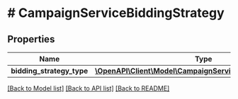 # # CampaignServiceBiddingStrategy

## Properties

Name | Type | Description | Notes
------------ | ------------- | ------------- | -------------
**bidding_strategy_type** | [**\OpenAPI\Client\Model\CampaignServiceBiddingStrategyType**](CampaignServiceBiddingStrategyType.md) |  | [optional]

[[Back to Model list]](../../README.md#models) [[Back to API list]](../../README.md#endpoints) [[Back to README]](../../README.md)
